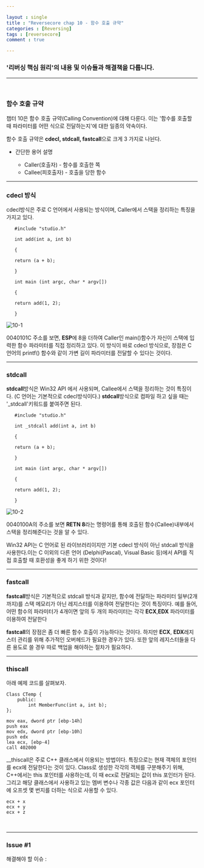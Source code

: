 ```yaml
---

layout : single
title : "Reversecore chap 10 - 함수 호출 규약"
categories : [Reversing]
tags : [reversecore]
comment : true

---
```


### '리버싱 핵심 원리'의 내용 및 이슈들과 해결책을 다룹니다.

---

<br/>

### 함수 호출 규약

챕터 10은 함수 호출 규약(Calling Convention)에 대해 다룬다. 이는 '함수를 호출할 때 파라미터를 어떤 식으로 전달하는지'에 대한 일종의 약속이다.


함수 호출 규약은 **cdecl, stdcall, fastcall**으로 크게 3 가지로 나뉜다.


- 간단한 용어 설명

   - Caller(호출자) - 함수를 호출한 쪽
   - Callee(피호출자) - 호출을 당한 함수

---

### cdecl 방식

cdecl방식은 주로 C 언어에서 사용되는 방식이며, Caller에서 스택을 정리하는 특징을 가지고 있다.

	   #include "studio.h"
	   
	   int add(int a, int b)
	   
	   {
	   
	   return (a + b);
	   
	   }
	   
	   int main (int argc, char * argv[])
	   
	   {
	   
	   return add(1, 2);
	   
	   }


![10-1](https://user-images.githubusercontent.com/26838115/44953107-4dff3d80-aeca-11e8-9aec-cebad8f1db3f.png)

0040101C 주소를 보면, **ESP**에 8을 더하여 Caller인 main()함수가 자신이 스택에 입력한 함수 파라미터를 직접 정리하고 있다. 
이 방식이 바로 cdecl 방식으로, 장점은 C 언어의 printf() 함수와 같이 가변 길이 파라미터를 전달할 수 있다는 것이다. 

---

### stdcall

**stdcall**방식은 Win32 API 에서 사용되며, Callee에서 스택을 정리하는 것이 특징이다. (C 언어는 기본적으로 cdecl방식이다.) **stdcall**방식으로 컴파일 하고 싶을 때는 '_stdcall'키워드를 붙여주면 된다.

~~~
   #include "studio.h"
   
   int _stdcall add(int a, int b)
   
   {
   
   return (a + b);
	   
   }
	   
   int main (int argc, char * argv[])
	   
   {
	   
   return add(1, 2);
	   
   }
~~~

![10-2](https://user-images.githubusercontent.com/26838115/44953114-7d15af00-aeca-11e8-905a-1de6283f51ee.png)

0040100A의 주소를 보면 **RETN 8**라는 명령어를 통해 호출된 함수(Callee)내부에서 스택을 정리해준다는 것을 알 수 있다.


Win32 API는 C 언어로 된 라이브러리이지만 기본 cdecl 방식이 아닌 stdcall 방식을 사용한다.이는 C 이외의 다른 언어 (Delphi(Pascal), Visual Basic 등)에서 API를 직접 호출할 때 호환성을 좋게 하기 위한 것이다!


---

### fastcall

**fastcall**방식은 기본적으로 stdcall 방식과 같지만, 함수에 전달하는 파라미터 일부(2개까지)를 스택 메모리가 아닌 레지스터를 이용하여 전달한다는 것이 특징이다. 예를 들어, 어떤 함수의 파라미터가 4개이면 앞의 두 개의 파라미터는 각각 **ECX**,**EDX** 파라미터를 이용하여 전달한다

**fastcall**의 장점은 좀 더 빠른 함수 호출이 가능하다는 것이다. 하지만 **ECX**, **EDX**레지스터 관리를 위해 추가적인 오버헤드가 필요한 경우가 있다. 또한 앞의 레지스터들을 다른 용도로 쓸 경우 따로 백업을 해야하는 절차가 필요하다.

---

### thiscall

아래 예제 코드를 살펴보자.

~~~
Class CTemp {
	public:
		int MemberFunc(int a, int b);	
};

mov eax, dword ptr [ebp-14h]
push eax
mov edx, dword ptr [ebp-10h]
push edx
lea ecx, [ebp-4]
call 402000
~~~

__thiscall은 주로 C++ 클래스에서 이용되는 방법이다. 특징으로는 현재 객체의 포인터를 ecx에 전달한다는 것이 있다. Class로 생성한 각각의 객체를 구분해주기 위해, C++에서는 this 포인터를 사용하는데, 이 때 ecx로 전달되는 값이 this 포인터가 된다. 그리고 해당 클래스에서 사용하고 있는 멤버 변수나 각종 값은 다음과 같이 ecx 포인터에 오프셋 몇 번지를 더하는 식으로 사용할 수 있다.

~~~
ecx + x
ecx + y
ecx + z
~~~

<br/>

---



### Issue #1

해결해야 할 이슈 : 

